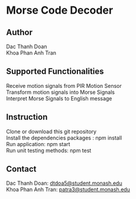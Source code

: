 # Morse Code Decoder
## Author
Dac Thanh Doan
<br>
Khoa Phan Anh Tran
## Supported Functionalities
Receive motion signals from PIR Motion Sensor
<br>
Transform motion signals into Morse Signals
<br>
Interpret Morse Signals to English message
## Instruction
Clone or download this git repository
<br>
Install the dependencies packages : npm install
<br>
Run application: npm start
<br>
Run unit testing methods: npm test
## Contact
Dac Thanh Doan: dtdoa5@student.monash.edu
<br>
Khoa Phan Anh Tran: patra3@student.monash.edu
